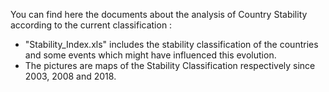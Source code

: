 You can find here the documents about the analysis of Country Stability according to the current classification :
- "Stability_Index.xls" includes the stability classification of the countries and some events which might have influenced this evolution.
- The pictures are maps of the Stability Classification respectively since 2003, 2008 and 2018.

